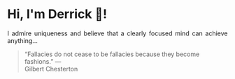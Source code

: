 # Hi, I'm Derrick 👋!
<p align="justify">I admire uniqueness and believe that a clearly focused mind can achieve anything...</p> 
<!-- #quote-start -->
<blockquote>&ldquo;Fallacies do not cease to be fallacies because they become fashions.&rdquo; &mdash; <footer>Gilbert Chesterton</footer></blockquote>
<!-- #quote-end -->
